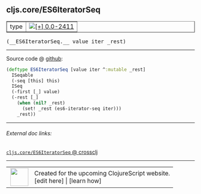 ## cljs.core/ES6IteratorSeq



 <table border="1">
<tr>
<td>type</td>
<td><a href="https://github.com/cljsinfo/cljs-api-docs/tree/0.0-2411"><img valign="middle" alt="[+] 0.0-2411" title="Added in 0.0-2411" src="https://img.shields.io/badge/+-0.0--2411-lightgrey.svg"></a> </td>
</tr>
</table>


 <samp>
(__ES6IteratorSeq.__ value iter _rest)<br>
</samp>

---







Source code @ [github](https://github.com/clojure/clojurescript/blob/r3308/src/main/cljs/cljs/core.cljs#L1026-L1034):

```clj
(deftype ES6IteratorSeq [value iter ^:mutable _rest]
  ISeqable
  (-seq [this] this)
  ISeq
  (-first [_] value)
  (-rest [_]
    (when (nil? _rest)
      (set! _rest (es6-iterator-seq iter)))
    _rest))
```

<!--
Repo - tag - source tree - lines:

 <pre>
clojurescript @ r3308
└── src
    └── main
        └── cljs
            └── cljs
                └── <ins>[core.cljs:1026-1034](https://github.com/clojure/clojurescript/blob/r3308/src/main/cljs/cljs/core.cljs#L1026-L1034)</ins>
</pre>

-->

---



###### External doc links:

[`cljs.core/ES6IteratorSeq` @ crossclj](http://crossclj.info/fun/cljs.core.cljs/ES6IteratorSeq.html)<br>

---

 <table>
<tr><td>
<img valign="middle" align="right" width="48px" src="http://i.imgur.com/Hi20huC.png">
</td><td>
Created for the upcoming ClojureScript website.<br>
[edit here] | [learn how]
</td></tr></table>

[edit here]:https://github.com/cljsinfo/cljs-api-docs/blob/master/cljsdoc/cljs.core_ES6IteratorSeq.cljsdoc
[learn how]:https://github.com/cljsinfo/cljs-api-docs/wiki/cljsdoc-files

<!--

This information was too distracting to show to readers, but I'll leave it
commented here since it is helpful to:

- pretty-print the data used to generate this document
- and show how to retrieve that data



The API data for this symbol:

```clj
{:ns "cljs.core",
 :name "ES6IteratorSeq",
 :type "type",
 :signature ["[value iter _rest]"],
 :source {:code "(deftype ES6IteratorSeq [value iter ^:mutable _rest]\n  ISeqable\n  (-seq [this] this)\n  ISeq\n  (-first [_] value)\n  (-rest [_]\n    (when (nil? _rest)\n      (set! _rest (es6-iterator-seq iter)))\n    _rest))",
          :title "Source code",
          :repo "clojurescript",
          :tag "r3308",
          :filename "src/main/cljs/cljs/core.cljs",
          :lines [1026 1034]},
 :full-name "cljs.core/ES6IteratorSeq",
 :full-name-encode "cljs.core_ES6IteratorSeq",
 :history [["+" "0.0-2411"]]}

```

Retrieve the API data for this symbol:

```clj
;; from Clojure REPL
(require '[clojure.edn :as edn])
(-> (slurp "https://raw.githubusercontent.com/cljsinfo/cljs-api-docs/catalog/cljs-api.edn")
    (edn/read-string)
    (get-in [:symbols "cljs.core/ES6IteratorSeq"]))
```

-->
